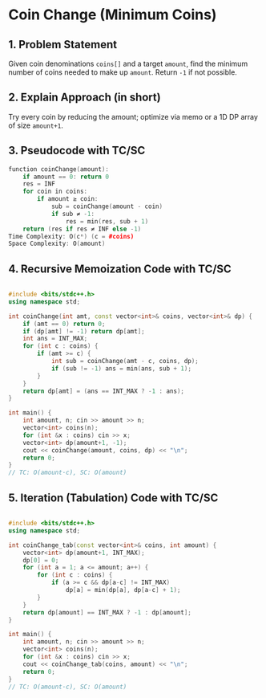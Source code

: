 
# Coin Change (Minimum Coins)

## 1. Problem Statement
Given coin denominations `coins[]` and a target `amount`, find the minimum number of coins needed to make up `amount`. Return `-1` if not possible.

## 2. Explain Approach (in short)
Try every coin by reducing the amount; optimize via memo or a 1D DP array of size `amount+1`.

## 3. Pseudocode with TC/SC

```cpp
function coinChange(amount):
    if amount == 0: return 0
    res = INF
    for coin in coins:
        if amount ≥ coin:
            sub = coinChange(amount - coin)
            if sub ≠ -1:
                res = min(res, sub + 1)
    return (res if res ≠ INF else -1)
Time Complexity: O(cⁿ) (c = #coins)
Space Complexity: O(amount)
```
## 4. Recursive Memoization Code with TC/SC
```cpp

#include <bits/stdc++.h>
using namespace std;

int coinChange(int amt, const vector<int>& coins, vector<int>& dp) {
    if (amt == 0) return 0;
    if (dp[amt] != -1) return dp[amt];
    int ans = INT_MAX;
    for (int c : coins) {
        if (amt >= c) {
            int sub = coinChange(amt - c, coins, dp);
            if (sub != -1) ans = min(ans, sub + 1);
        }
    }
    return dp[amt] = (ans == INT_MAX ? -1 : ans);
}

int main() {
    int amount, n; cin >> amount >> n;
    vector<int> coins(n);
    for (int &x : coins) cin >> x;
    vector<int> dp(amount+1, -1);
    cout << coinChange(amount, coins, dp) << "\n";
    return 0;
}
// TC: O(amount·c), SC: O(amount)
```

## 5. Iteration (Tabulation) Code with TC/SC
```cpp

#include <bits/stdc++.h>
using namespace std;

int coinChange_tab(const vector<int>& coins, int amount) {
    vector<int> dp(amount+1, INT_MAX);
    dp[0] = 0;
    for (int a = 1; a <= amount; a++) {
        for (int c : coins) {
            if (a >= c && dp[a-c] != INT_MAX)
                dp[a] = min(dp[a], dp[a-c] + 1);
        }
    }
    return dp[amount] == INT_MAX ? -1 : dp[amount];
}

int main() {
    int amount, n; cin >> amount >> n;
    vector<int> coins(n);
    for (int &x : coins) cin >> x;
    cout << coinChange_tab(coins, amount) << "\n";
    return 0;
}
// TC: O(amount·c), SC: O(amount)
```